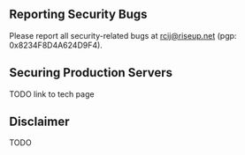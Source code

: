 ## Reporting Security Bugs

Please report all security-related bugs at rcij@riseup.net (pgp: 0x8234F8D4A624D9F4).

## Securing Production Servers

TODO link to tech page

## Disclaimer

TODO
